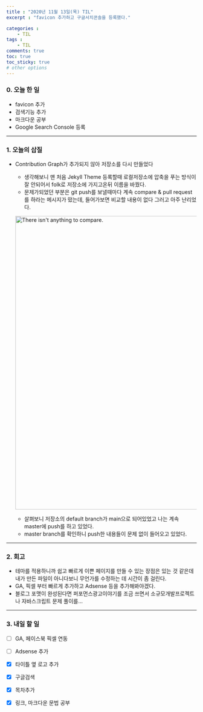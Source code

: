 ```yaml
---
title : "2020년 11월 13일(목) TIL"
excerpt : "favicon 추가하고 구글서치콘솔을 등록했다."

categories :
    - TIL
tags : 
    - TIL
comments: true
toc: true
toc_sticky: true
# other options
---
```


### 0. 오늘 한 일
- favicon 추가 <br>
- 검색기능 추가 <br>
- 마크다운 공부 <br>
- Google Search Console 등록 <br>

---

### 1. 오늘의 삽질
- Contribution Graph가 추가되지 않아 저장소를 다시 만들었다  <br>
    - 생각해보니 맨 처음 Jekyll Theme 등록할때 로컬저장소에 압축을 푸는 방식이 잘 안되어서 folk로 저장소에 가지고온뒤 이름을 바꿨다.
    - 문제가되었던 부분은 git push를 보낼때마다 계속 compare & pull request를 하라는 메시지가 떴는데, 들어가보면 비교할 내용이 없다 그러고 아주 난리었다. 

     <img width="777" alt="There isn't anything to compare." src="https://user-images.githubusercontent.com/70500681/99056146-36a95800-25dd-11eb-851a-9c2ebad565b0.png"> <br>

    - 살펴보니 저장소의 default branch가 main으로 되어있었고 나는 계속 master에 push를 하고 있었다. 
    - master branch를 확인하니 push한 내용들이 문제 없이 들어오고 있었다. 

---
### 2. 회고
- 테마를 적용하니까 쉽고 빠르게 이쁜 페이지를 만들 수 있는 장점은 있는 것 같은데 내가 만든 파일이 아니다보니 무언가를 수정하는 데 시간이 좀 걸린다. <br>
- GA, 픽셀 부터 빠르게 추가하고 Adsense 등을 추가해봐야겠다. <br>
- 블로그 포맷이 완성된다면 퍼포먼스광고이야기를 조금 쓰면서 소규모개발프로젝트나 자바스크립트 문제 풀이를... <br>

---
### 3. 내일 할 일
- [ ] GA, 페이스북 픽셀 연동 
- [ ] Adsense 추가 
- [x] 타이틀 옆 로고 추가 
- [x] 구글검색  
- [x] 목차추가
- [x] 링크, 마크다운 문법 공부

